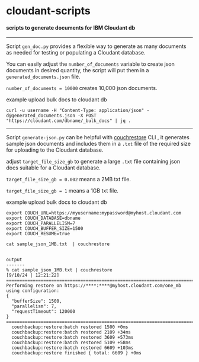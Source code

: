 # cloudant-scripts
#### scripts to generate documents for IBM Cloudant db
----

Script `gen_doc.py` provides a flexible way to generate as many documents as needed for testing or populating a Cloudant database. 

You can easily adjust the `number_of_documents` variable to create json documents in desired quantity, the script will put them in a `generated_documents.json` file.

`number_of_documents = 10000` creates 10,000 json documents.

example upload bulk docs to cloudant db

```
curl -u username -H "Content-Type: application/json" -d@generated_documents.json -X POST "https://cloudant.com/dbname/_bulk_docs" | jq .
```

----

Script `generate-json.py` can be helpful with [couchrestore](https://www.npmjs.com/package/@cloudant/couchbackup) CLI , it generates sample json documents and includes them in  a `.txt` file of the required size for uploading  to the Cloudant database.

adjust `target_file_size_gb` to generate a large `.txt` file containing json docs suitable for a Cloudant database.

`target_file_size_gb = 0.002` means a 2MB txt file.

`target_file_size_gb = 1` means a 1GB txt file.

example upload bulk docs to cloudant db
```
export COUCH_URL=https://myusername:mypassword@myhost.cloudant.com
export COUCH_DATABASE=dbname
export COUCH_PARALLELISM=7
export COUCH_BUFFER_SIZE=1500
export COUCH_RESUME=true

cat sample_json_1MB.txt  | couchrestore


output
-------
% cat sample_json_1MB.txt | couchrestore                                                                              [9/10/24 | 12:21:22]
================================================================================
Performing restore on https://****:****@myhost.cloudant.com/one_mb using configuration:
{
  "bufferSize": 1500,
  "parallelism": 7,
  "requestTimeout": 120000
}
================================================================================
  couchbackup:restore:batch restored 1500 +0ms
  couchbackup:restore:batch restored 2109 +34ms
  couchbackup:restore:batch restored 3609 +573ms
  couchbackup:restore:batch restored 5109 +58ms
  couchbackup:restore:batch restored 6609 +103ms
  couchbackup:restore finished { total: 6609 } +0ms
```

